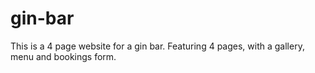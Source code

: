 # gin-bar
This is a 4 page website for a gin bar.
Featuring 4 pages, with a gallery, menu and bookings form.
